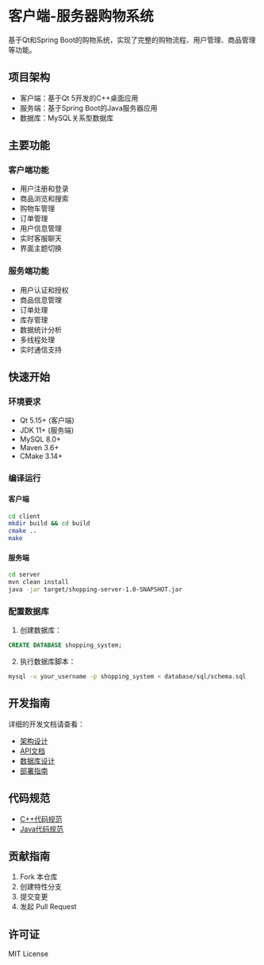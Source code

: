 # 客户端-服务器购物系统

基于Qt和Spring Boot的购物系统，实现了完整的购物流程、用户管理、商品管理等功能。

## 项目架构

- 客户端：基于Qt 5开发的C++桌面应用
- 服务端：基于Spring Boot的Java服务器应用
- 数据库：MySQL关系型数据库

## 主要功能

### 客户端功能
- 用户注册和登录
- 商品浏览和搜索
- 购物车管理
- 订单管理
- 用户信息管理
- 实时客服聊天
- 界面主题切换

### 服务端功能
- 用户认证和授权
- 商品信息管理
- 订单处理
- 库存管理
- 数据统计分析
- 多线程处理
- 实时通信支持

## 快速开始

### 环境要求
- Qt 5.15+ (客户端)
- JDK 11+ (服务端)
- MySQL 8.0+
- Maven 3.6+
- CMake 3.14+

### 编译运行

#### 客户端
```bash
cd client
mkdir build && cd build
cmake ..
make
```

#### 服务端
```bash
cd server
mvn clean install
java -jar target/shopping-server-1.0-SNAPSHOT.jar
```

### 配置数据库
1. 创建数据库：
```sql
CREATE DATABASE shopping_system;
```

2. 执行数据库脚本：
```bash
mysql -u your_username -p shopping_system < database/sql/schema.sql
```

## 开发指南

详细的开发文档请查看：
- [架构设计](docs/架构.md)
- [API文档](docs/api.md)
- [数据库设计](docs/database.md)
- [部署指南](docs/deployment.md)

## 代码规范
- [C++代码规范](docs/cpp-style-guide.md)
- [Java代码规范](docs/java-style-guide.md)

## 贡献指南
1. Fork 本仓库
2. 创建特性分支
3. 提交变更
4. 发起 Pull Request

## 许可证
MIT License